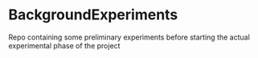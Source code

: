 # BackgroundExperiments

Repo containing some preliminary experiments before starting the actual experimental phase of the project